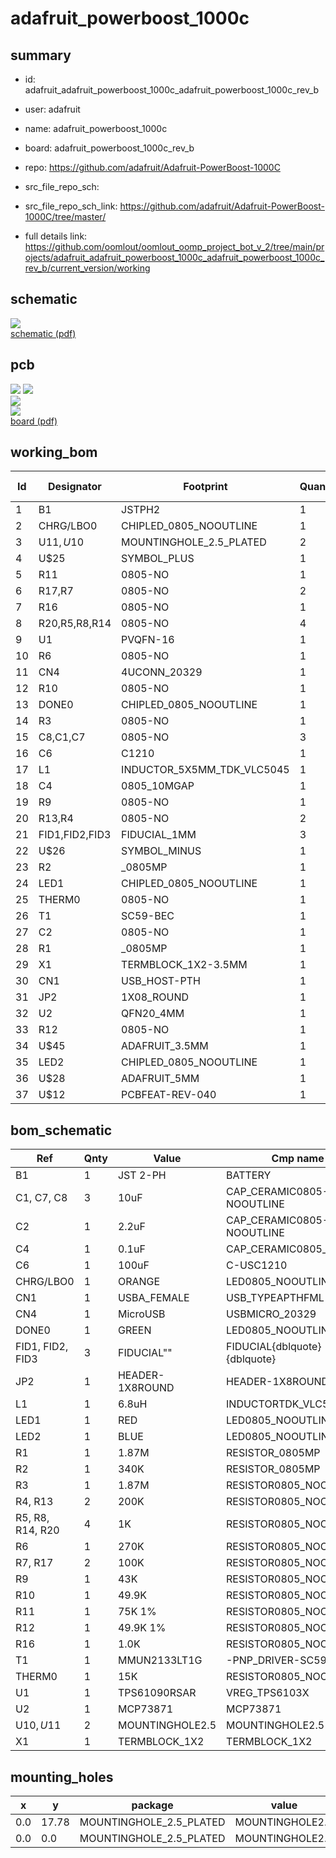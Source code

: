 # adafruit_powerboost_1000c
 
## summary 
* id: adafruit_adafruit_powerboost_1000c_adafruit_powerboost_1000c_rev_b
* user: adafruit
* name: adafruit_powerboost_1000c
* board: adafruit_powerboost_1000c_rev_b
* repo: https://github.com/adafruit/Adafruit-PowerBoost-1000C



* src_file_repo_sch: 
* src_file_repo_sch_link: https://github.com/adafruit/Adafruit-PowerBoost-1000C/tree/master/
* full details link: https://github.com/oomlout/oomlout_oomp_project_bot_v_2/tree/main/projects/adafruit_adafruit_powerboost_1000c_adafruit_powerboost_1000c_rev_b/current_version/working  

## schematic  
![](working_schematic_600.png)  
[schematic (pdf)](working_schematic.pdf)  

## pcb  
![](working_3d_600.png) 
![](working_3d_front_600.png)  
![](working_3d_back_600.png)  
![](working_600.png)  
[board (pdf)](working.pdf)  

## working_bom
| Id | Designator | Footprint | Quantity | Designation | Supplier and ref |  | None | 
| --- | --- | --- | --- | --- | --- | --- | --- | 
| 1 | B1 | JSTPH2 | 1 | JST 2-PH |  |  | [''] | 
| 2 | CHRG/LBO0 | CHIPLED_0805_NOOUTLINE | 1 | ORANGE |  |  | [''] | 
| 3 | U$11,U$10 | MOUNTINGHOLE_2.5_PLATED | 2 | MOUNTINGHOLE2.5 |  |  | [''] | 
| 4 | U$25 | SYMBOL_PLUS | 1 |  |  |  | [''] | 
| 5 | R11 | 0805-NO | 1 | 75K 1% |  |  | [''] | 
| 6 | R17,R7 | 0805-NO | 2 | 100K |  |  | [''] | 
| 7 | R16 | 0805-NO | 1 | 1.0K |  |  | [''] | 
| 8 | R20,R5,R8,R14 | 0805-NO | 4 | 1K |  |  | [''] | 
| 9 | U1 | PVQFN-16 | 1 | TPS61090RSAR |  |  | [''] | 
| 10 | R6 | 0805-NO | 1 | 270K |  |  | [''] | 
| 11 | CN4 | 4UCONN_20329 | 1 | MicroUSB |  |  | [''] | 
| 12 | R10 | 0805-NO | 1 | 49.9K |  |  | [''] | 
| 13 | DONE0 | CHIPLED_0805_NOOUTLINE | 1 | GREEN |  |  | [''] | 
| 14 | R3 | 0805-NO | 1 | 1.87M |  |  | [''] | 
| 15 | C8,C1,C7 | 0805-NO | 3 | 10uF |  |  | [''] | 
| 16 | C6 | C1210 | 1 | 100uF |  |  | [''] | 
| 17 | L1 | INDUCTOR_5X5MM_TDK_VLC5045 | 1 | 6.8uH |  |  | [''] | 
| 18 | C4 | 0805_10MGAP | 1 | 0.1uF |  |  | [''] | 
| 19 | R9 | 0805-NO | 1 | 43K |  |  | [''] | 
| 20 | R13,R4 | 0805-NO | 2 | 200K |  |  | [''] | 
| 21 | FID1,FID2,FID3 | FIDUCIAL_1MM | 3 | FIDUCIAL" |  |  | [''] | 
| 22 | U$26 | SYMBOL_MINUS | 1 |  |  |  | [''] | 
| 23 | R2 | _0805MP | 1 | 340K |  |  | [''] | 
| 24 | LED1 | CHIPLED_0805_NOOUTLINE | 1 | RED |  |  | [''] | 
| 25 | THERM0 | 0805-NO | 1 | 15K |  |  | [''] | 
| 26 | T1 | SC59-BEC | 1 | MMUN2133LT1G |  |  | [''] | 
| 27 | C2 | 0805-NO | 1 | 2.2uF |  |  | [''] | 
| 28 | R1 | _0805MP | 1 | 1.87M |  |  | [''] | 
| 29 | X1 | TERMBLOCK_1X2-3.5MM | 1 |  |  |  | [''] | 
| 30 | CN1 | USB_HOST-PTH | 1 | USBA_FEMALE |  |  | [''] | 
| 31 | JP2 | 1X08_ROUND | 1 |  |  |  | [''] | 
| 32 | U2 | QFN20_4MM | 1 | MCP73871 |  |  | [''] | 
| 33 | R12 | 0805-NO | 1 | 49.9K 1% |  |  | [''] | 
| 34 | U$45 | ADAFRUIT_3.5MM | 1 |  |  |  | [''] | 
| 35 | LED2 | CHIPLED_0805_NOOUTLINE | 1 | BLUE |  |  | [''] | 
| 36 | U$28 | ADAFRUIT_5MM | 1 |  |  |  | [''] | 
| 37 | U$12 | PCBFEAT-REV-040 | 1 |  |  |  | [''] | 


## bom_schematic
| Ref | Qnty | Value | Cmp name | Footprint | Description | Vendor | DNP | 
| --- | --- | --- | --- | --- | --- | --- | --- | 
| B1 | 1 | JST 2-PH | BATTERY | working:JSTPH2 |  |  |  | 
| C1, C7, C8 | 3 | 10uF | CAP_CERAMIC0805-NOOUTLINE | working:0805-NO |  |  |  | 
| C2 | 1 | 2.2uF | CAP_CERAMIC0805-NOOUTLINE | working:0805-NO |  |  |  | 
| C4 | 1 | 0.1uF | CAP_CERAMIC0805_10MGAP | working:0805_10MGAP |  |  |  | 
| C6 | 1 | 100uF | C-USC1210 | working:C1210 |  |  |  | 
| CHRG/LBO0 | 1 | ORANGE | LED0805_NOOUTLINE | working:CHIPLED_0805_NOOUTLINE |  |  |  | 
| CN1 | 1 | USBA_FEMALE | USB_TYPEAPTHFML | working:USB_HOST-PTH |  |  |  | 
| CN4 | 1 | MicroUSB | USBMICRO_20329 | working:4UCONN_20329 |  |  |  | 
| DONE0 | 1 | GREEN | LED0805_NOOUTLINE | working:CHIPLED_0805_NOOUTLINE |  |  |  | 
| FID1, FID2, FID3 | 3 | FIDUCIAL"" | FIDUCIAL{dblquote}{dblquote} | working:FIDUCIAL_1MM |  |  |  | 
| JP2 | 1 | HEADER-1X8ROUND | HEADER-1X8ROUND | working:1X08_ROUND |  |  |  | 
| L1 | 1 | 6.8uH | INDUCTORTDK_VLC5045 | working:INDUCTOR_5X5MM_TDK_VLC5045 |  |  |  | 
| LED1 | 1 | RED | LED0805_NOOUTLINE | working:CHIPLED_0805_NOOUTLINE |  |  |  | 
| LED2 | 1 | BLUE | LED0805_NOOUTLINE | working:CHIPLED_0805_NOOUTLINE |  |  |  | 
| R1 | 1 | 1.87M | RESISTOR_0805MP | working:_0805MP |  |  |  | 
| R2 | 1 | 340K | RESISTOR_0805MP | working:_0805MP |  |  |  | 
| R3 | 1 | 1.87M | RESISTOR0805_NOOUTLINE | working:0805-NO |  |  |  | 
| R4, R13 | 2 | 200K | RESISTOR0805_NOOUTLINE | working:0805-NO |  |  |  | 
| R5, R8, R14, R20 | 4 | 1K | RESISTOR0805_NOOUTLINE | working:0805-NO |  |  |  | 
| R6 | 1 | 270K | RESISTOR0805_NOOUTLINE | working:0805-NO |  |  |  | 
| R7, R17 | 2 | 100K | RESISTOR0805_NOOUTLINE | working:0805-NO |  |  |  | 
| R9 | 1 | 43K | RESISTOR0805_NOOUTLINE | working:0805-NO |  |  |  | 
| R10 | 1 | 49.9K | RESISTOR0805_NOOUTLINE | working:0805-NO |  |  |  | 
| R11 | 1 | 75K 1% | RESISTOR0805_NOOUTLINE | working:0805-NO |  |  |  | 
| R12 | 1 | 49.9K 1% | RESISTOR0805_NOOUTLINE | working:0805-NO |  |  |  | 
| R16 | 1 | 1.0K | RESISTOR0805_NOOUTLINE | working:0805-NO |  |  |  | 
| T1 | 1 | MMUN2133LT1G | -PNP_DRIVER-SC59-BEC | working:SC59-BEC |  |  |  | 
| THERM0 | 1 | 15K | RESISTOR0805_NOOUTLINE | working:0805-NO |  |  |  | 
| U1 | 1 | TPS61090RSAR | VREG_TPS6103X | working:PVQFN-16 |  |  |  | 
| U2 | 1 | MCP73871 | MCP73871 | working:QFN20_4MM |  |  |  | 
| U$10, U$11 | 2 | MOUNTINGHOLE2.5 | MOUNTINGHOLE2.5 | working:MOUNTINGHOLE_2.5_PLATED |  |  |  | 
| X1 | 1 | TERMBLOCK_1X2 | TERMBLOCK_1X2 | working:TERMBLOCK_1X2-3.5MM |  |  |  | 


## mounting_holes
| x | y | package | value | ref | size | 
| --- | --- | --- | --- | --- | --- | 
| 0.0 | 17.78 | MOUNTINGHOLE_2.5_PLATED | MOUNTINGHOLE2.5 | U$10 | m3 | 
| 0.0 | 0.0 | MOUNTINGHOLE_2.5_PLATED | MOUNTINGHOLE2.5 | U$11 | m3 | 


